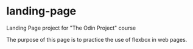 # landing-page
Landing Page project for "The Odin Project" course

The purpose of this page is to practice the use of flexbox in web pages.
